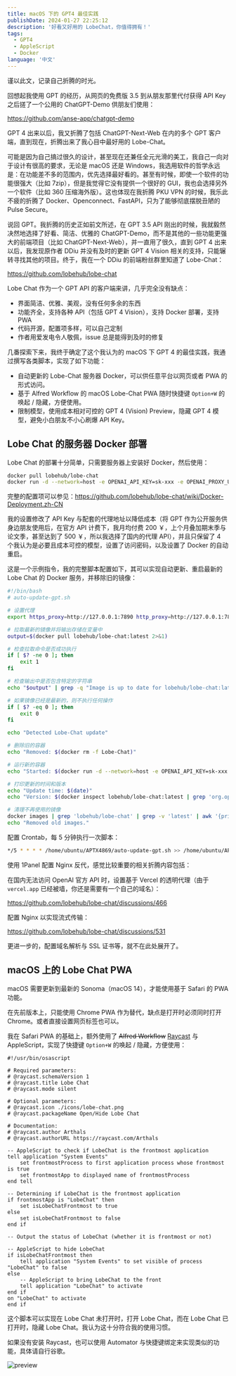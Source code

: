 ```yaml
---
title: macOS 下的 GPT4 最佳实践
publishDate: 2024-01-27 22:25:12
description: '好看又好用的 LobeChat，你值得拥有！'
tags:
  - GPT4
  - AppleScript
  - Docker
language: '中文'
---
```


谨以此文，记录自己折腾的时光。

回想起我使用 GPT 的经历，从网页的免费版 3.5 到从朋友那里代付获得 API Key 之后搓了一个公用的 ChatGPT-Demo 供朋友们使用：

https://github.com/anse-app/chatgpt-demo

GPT 4 出来以后，我又折腾了包括 ChatGPT-Next-Web 在内的多个 GPT 客户端，直到现在，折腾出来了我心目中最好用的 Lobe-Chat。

可能是因为自己搞过很久的设计，甚至现在还兼任全元光滑的美工，我自己一向对于设计有很高的要求，无论是 macOS 还是 Windows，我选用软件的哲学永远是：在功能差不多的范围内，优先选择最好看的。甚至有时候，即使一个软件的功能很强大（比如 7zip），但是我觉得它没有提供一个很好的 GUI，我也会选择另外一个软件（比如 360 压缩海外版）。这也体现在我折腾 PKU VPN 的时候，我乐此不疲的折腾了 Docker、Openconnect、FastAPI，只为了能够彻底摆脱丑陋的 Pulse Secure。

说回 GPT。我折腾的历史正如前文所述，在 GPT 3.5 API 刚出的时候，我就毅然决然地选择了好看、简洁、优雅的 ChatGPT-Demo，而不是其他的一些功能更强大的前端项目（比如 ChatGPT-Next-Web），并一直用了很久，直到 GPT 4 出来以后，我发现原作者 DDiu 并没有及时的更新 GPT 4 Vision 相关的支持，只能辗转寻找其他的项目。终于，我在一个 DDiu 的前端粉丝群里知道了 Lobe-Chat：

https://github.com/lobehub/lobe-chat

Lobe Chat 作为一个 GPT API 的客户端来讲，几乎完全没有缺点：

- 界面简洁、优雅、美观，没有任何多余的东西
- 功能齐全，支持各种 API（包括 GPT 4 Vision），支持 Docker 部署，支持 PWA
- 代码开源，配置项多样，可以自己定制
- 作者用爱发电令人敬佩，issue 总是能得到及时的修复

几番探索下来，我终于确定了这个我认为的 macOS 下 GPT 4 的最佳实践，我通过撰写各类脚本，实现了如下功能：

- 自动更新的 Lobe-Chat 服务器 Docker，可以供任意平台以网页或者 PWA 的形式访问。
- 基于 Alfred Workflow 的 macOS Lobe-Chat PWA 随时快捷键 `Option+W` 的唤起 / 隐藏，方便使用。
- 限制模型，使用成本相对可控的 GPT 4 (Vision) Preview，隐藏 GPT 4 模型，避免小白朋友不小心刷爆 API Key。

## Lobe Chat 的服务器 Docker 部署

Lobe Chat 的部署十分简单，只需要服务器上安装好 Docker，然后使用：

```bash
docker pull lobehub/lobe-chat
docker run -d --network=host -e OPENAI_API_KEY=sk-xxx -e OPENAI_PROXY_URL=https://xxx -e ACCESS_CODE="xxx" -e CUSTOM_MODELS="-gpt-4,-gpt-4-32k,-gpt-3.5-turbo-16k,gpt-3.5-turbo-1106=gpt-3.5-turbo-16k,gpt-4-1106-preview=gpt-4-turbo,gpt-4-vision-preview=gpt-4-vision" --name=Lobe-Chat --restart=always lobehub/lobe-chat
```

完整的配置项可以参见：https://github.com/lobehub/lobe-chat/wiki/Docker-Deployment.zh-CN

我的设置修改了 API Key 与配套的代理地址以降低成本（将 GPT 作为公开服务供身边朋友使用后，在官方 API 计费下，我月均付费 200 ￥，上个月叠加期末季与论文季，甚至达到了 500 ￥，所以我选择了国内的代理 API），并且只保留了 4 个我认为是必要且成本可控的模型，设置了访问密码，以及设置了 Docker 的自动重启。

这是一个示例指令，我的完整脚本配置如下，其可以实现自动更新、重启最新的 Lobe Chat 的 Docker 服务，并移除旧的镜像：

```bash
#!/bin/bash
# auto-update-gpt.sh

# 设置代理
export https_proxy=http://127.0.0.1:7890 http_proxy=http://127.0.0.1:7890 all_proxy=socks5://127.0.0.1:7890

# 拉取最新的镜像并将输出存储在变量中
output=$(docker pull lobehub/lobe-chat:latest 2>&1)

# 检查拉取命令是否成功执行
if [ $? -ne 0 ]; then
    exit 1
fi

# 检查输出中是否包含特定的字符串
echo "$output" | grep -q "Image is up to date for lobehub/lobe-chat:latest"

# 如果镜像已经是最新的，则不执行任何操作
if [ $? -eq 0 ]; then
    exit 0
fi

echo "Detected Lobe-Chat update"

# 删除旧的容器
echo "Removed: $(docker rm -f Lobe-Chat)"

# 运行新的容器
echo "Started: $(docker run -d --network=host -e OPENAI_API_KEY=sk-xxx -e OPENAI_PROXY_URL=https://xxx -e ACCESS_CODE="xxx" -e CUSTOM_MODELS="-gpt-4,-gpt-4-32k,-gpt-3.5-turbo-16k,gpt-3.5-turbo-1106=gpt-3.5-turbo-16k,gpt-4-1106-preview=gpt-4-turbo,gpt-4-vision-preview=gpt-4-vision" --name=Lobe-Chat --restart=always lobehub/lobe-chat)"

# 打印更新的时间和版本
echo "Update time: $(date)"
echo "Version: $(docker inspect lobehub/lobe-chat:latest | grep 'org.opencontainers.image.version' | awk -F'"' '{print $4}')"

# 清理不再使用的镜像
docker images | grep 'lobehub/lobe-chat' | grep -v 'latest' | awk '{print $3}' | xargs -r docker rmi > /dev/null 2>&1
echo "Removed old images."

```

配置 Crontab，每 5 分钟执行一次脚本：

```bash
*/5 * * * * /home/ubuntu/APTX4869/auto-update-gpt.sh >> /home/ubuntu/APTX4869/auto-update-gpt.log 2>&1
```

使用 1Panel 配置 Nginx 反代，感觉比较重要的相关折腾内容包括：

在国内无法访问 OpenAI 官方 API 时，设置基于 Vercel 的透明代理（由于 `vercel.app` 已经被墙，你还是需要有一个自己的域名）：

https://github.com/lobehub/lobe-chat/discussions/466

配置 Nginx 以实现流式传输：

https://github.com/lobehub/lobe-chat/discussions/531

更进一步的，配置域名解析与 SSL 证书等，就不在此处展开了。

## macOS 上的 Lobe Chat PWA

macOS 需要更新到最新的 Sonoma（macOS 14），才能使用基于 Safari 的 PWA 功能。

在先前版本上，只能使用 Chrome PWA 作为替代，缺点是打开时必须同时打开 Chrome。或者直接设置网页标签也可以。

我在 Safari PWA 的基础上，额外使用了 ~~Alfred Workflow~~ [Raycast](https://www.raycast.com/) 与 AppleScript，实现了快捷键 `Option+W` 的唤起 / 隐藏，方便使用：

```applescript
#!/usr/bin/osascript

# Required parameters:
# @raycast.schemaVersion 1
# @raycast.title Lobe Chat
# @raycast.mode silent

# Optional parameters:
# @raycast.icon ./icons/lobe-chat.png
# @raycast.packageName Open/Hide Lobe Chat

# Documentation:
# @raycast.author Arthals
# @raycast.authorURL https://raycast.com/Arthals

-- AppleScript to check if LobeChat is the frontmost application
tell application "System Events"
    set frontmostProcess to first application process whose frontmost is true
    set frontmostApp to displayed name of frontmostProcess
end tell

-- Determining if LobeChat is the frontmost application
if frontmostApp is "LobeChat" then
    set isLobeChatFrontmost to true
else
    set isLobeChatFrontmost to false
end if

-- Output the status of LobeChat (whether it is frontmost or not)

-- AppleScript to hide LobeChat
if isLobeChatFrontmost then
    tell application "System Events" to set visible of process "LobeChat" to false
else
    -- AppleScript to bring LobeChat to the front
    tell application "LobeChat" to activate
end if
on "LobeChat" to activate
end if
```

这个脚本可以实现在 Lobe Chat 未打开时，打开 Lobe Chat，而在 Lobe Chat 已打开时，隐藏 Lobe Chat。我认为这十分符合我的使用习惯。

如果没有安装 Raycast，也可以使用 Automator 与快捷键绑定来实现类似的功能，具体请自行谷歌。

![preview](https://cdn.arthals.ink/bed/2024/01/preview-e758e0b30b569357a23367b01d74ce3b.png)
